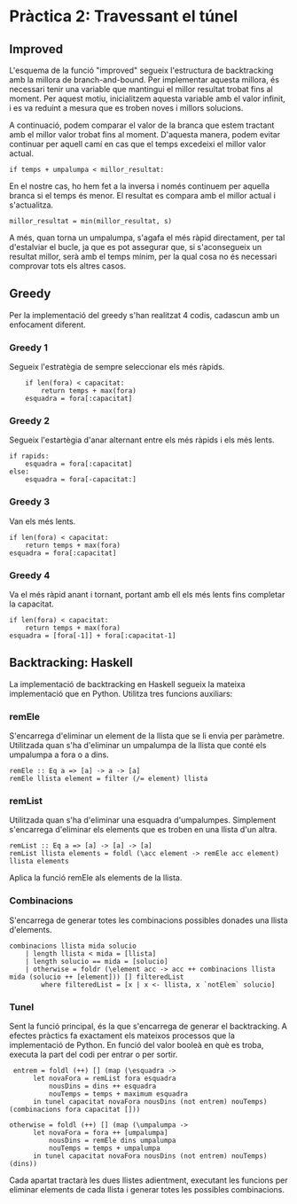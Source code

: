 # Pràctica 2: Travessant el túnel

## Improved
L'esquema de la funció "improved" segueix l'estructura de backtracking amb la millora de branch-and-bound. Per implementar aquesta millora, és necessari tenir una variable que mantingui el millor resultat trobat fins al moment. Per aquest motiu, inicialitzem aquesta variable amb el valor infinit, i es va reduint a mesura que es troben noves i millors solucions.

A continuació, podem comparar el valor de la branca que estem tractant amb el millor valor trobat fins al moment. D'aquesta manera, podem evitar continuar per aquell camí en cas que el temps excedeixi el millor valor actual.
```
if temps + umpalumpa < millor_resultat:
```
En el nostre cas, ho hem fet a la inversa i només continuem per aquella branca si el temps és menor. El resultat es compara amb el millor actual i s'actualitza.
```
millor_resultat = min(millor_resultat, s)
```
A més, quan torna un umpalumpa, s'agafa el més ràpid directament, per tal d'estalviar el bucle, ja que es pot assegurar que, si s'aconsegueix un resultat millor, serà amb el temps mínim, per la qual cosa no és necessari comprovar tots els altres casos.

## Greedy
Per la implementació del greedy s'han realitzat 4 codis, cadascun amb un enfocament diferent.
### Greedy 1
Segueix l'estratègia de sempre seleccionar els més ràpids.
```
    if len(fora) < capacitat:
        return temps + max(fora)
    esquadra = fora[:capacitat]
```
### Greedy 2
Segueix l'estartègia d'anar alternant entre els més ràpids i els més lents.
```
if rapids:
    esquadra = fora[:capacitat]
else:
    esquadra = fora[-capacitat:]
```
### Greedy 3
Van els més lents.
```
if len(fora) < capacitat:
    return temps + max(fora)
esquadra = fora[:capacitat]
```
### Greedy 4
Va el més ràpid anant i tornant, portant amb ell els més lents fins completar la capacitat.
```
if len(fora) < capacitat:
    return temps + max(fora)
esquadra = [fora[-1]] + fora[:capacitat-1]
```

## Backtracking: Haskell
La implementació de backtracking en Haskell segueix la mateixa implementació que en Python. Utilitza tres funcions auxiliars:

### remEle
S'encarrega d'eliminar un element de la llista que se li envia per paràmetre. Utilitzada quan s'ha d'eliminar un umpalumpa de la llista que conté els umpalumpa a fora o a dins.
```
remEle :: Eq a => [a] -> a -> [a]
remEle llista element = filter (/= element) llista
```

### remList
Utilitzada quan s'ha d'eliminar una esquadra d'umpalumpes. Simplement s'encarrega d'eliminar els elements que es troben en una llista d'un altra.
```
remList :: Eq a => [a] -> [a] -> [a]
remList llista elements = foldl (\acc element -> remEle acc element) llista elements
```
Aplica la funció remEle als elements de la llista.

### Combinacions
S'encarrega de generar totes les combinacions possibles donades una llista d'elements.
```
combinacions llista mida solucio
    | length llista < mida = [llista]
    | length solucio == mida = [solucio]
    | otherwise = foldr (\element acc -> acc ++ combinacions llista mida (solucio ++ [element])) [] filteredList
        where filteredList = [x | x <- llista, x `notElem` solucio]
```

### Tunel
Sent la funció principal, és la que s'encarrega de generar el backtracking. A efectes pràctics fa exactament els mateixos processos que la implementació de Python. En funció del valor booleà en què  es troba, executa la part del codi per entrar o per sortir.
```
 entrem = foldl (++) [] (map (\esquadra ->
      let novaFora = remList fora esquadra
          nousDins = dins ++ esquadra
          nouTemps = temps + maximum esquadra
      in tunel capacitat novaFora nousDins (not entrem) nouTemps) (combinacions fora capacitat []))
```
```
otherwise = foldl (++) [] (map (\umpalumpa ->
      let novaFora = fora ++ [umpalumpa]
          nousDins = remEle dins umpalumpa
          nouTemps = temps + umpalumpa
      in tunel capacitat novaFora nousDins (not entrem) nouTemps) (dins))
```
Cada apartat tractarà les dues llistes adientment, executant les funcions per eliminar elements de cada llista i generar totes les possibles combinacions.